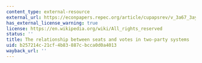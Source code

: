 ```yaml
---
content_type: external-resource
external_url: https://econpapers.repec.org/article/cupapsrev/v_3a67_3ay_3a1973_3ai_3a02_3ap_3a540-554_5f14.htm
has_external_license_warning: true
license: https://en.wikipedia.org/wiki/All_rights_reserved
status: ''
title: The relationship between seats and votes in two-party systems
uid: b257214c-21cf-4b83-887c-bcca0d0a4013
wayback_url: ''
---
```

